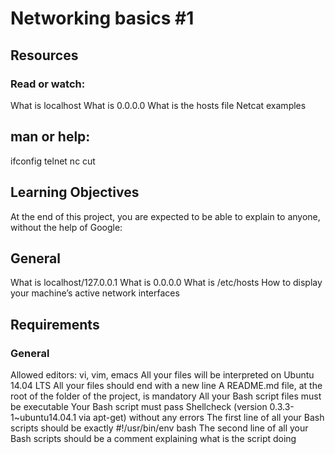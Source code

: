# Networking basics #1

## Resources
### Read or watch:

What is localhost
What is 0.0.0.0
What is the hosts file
Netcat examples

## man or help:

ifconfig
telnet
nc
cut

## Learning Objectives
At the end of this project, you are expected to be able to explain to anyone, without the help of Google:

## General
What is localhost/127.0.0.1
What is 0.0.0.0
What is /etc/hosts
How to display your machine’s active network interfaces
## Requirements
### General
Allowed editors: vi, vim, emacs
All your files will be interpreted on Ubuntu 14.04 LTS
All your files should end with a new line
A README.md file, at the root of the folder of the project, is mandatory
All your Bash script files must be executable
Your Bash script must pass Shellcheck (version 0.3.3-1~ubuntu14.04.1 via apt-get) without any errors
The first line of all your Bash scripts should be exactly #!/usr/bin/env bash
The second line of all your Bash scripts should be a comment explaining what is the script doing